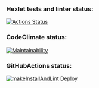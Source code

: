 ### Hexlet tests and linter status:
[![Actions Status](https://github.com/IvanSH-Jr/frontend-project-11/actions/workflows/hexlet-check.yml/badge.svg)](https://github.com/IvanSH-Jr/frontend-project-11/actions)
### CodeClimate status:
[![Maintainability](https://api.codeclimate.com/v1/badges/ca27890f903c61d19ee7/maintainability)](https://codeclimate.com/github/IvanSH-Jr/frontend-project-11/maintainability)
### GitHubActions status:
[![makeInstallAndLint](https://github.com/IvanSH-Jr/frontend-project-11/actions/workflows/makeInstallAndLint.yml/badge.svg)](https://github.com/IvanSH-Jr/frontend-project-11/actions/workflows/makeInstallAndLint.yml)
[Deploy](https://myrssgeneratorapp.onrender.com/)